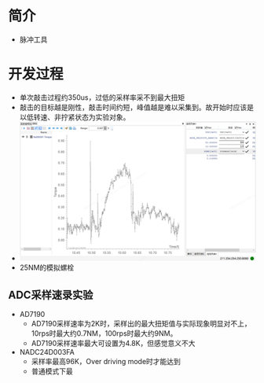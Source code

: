 # 简介
* 脉冲工具
# 开发过程
* 单次敲击过程约350us，过低的采样率采不到最大扭矩
* 敲击的目标越是刚性，敲击时间约短，峰值越是难以采集到。故开始时应该是以低转速、非拧紧状态为实验对象。
* ![采集结果1](image.png)
* 25NM的模拟螺栓
## ADC采样速录实验
* AD7190
  * AD7190采样速率为2K时，采样出的最大扭矩值与实际现象明显对不上，10rps时最大约0.7NM，100rps时最大约9NM。
  * AD7190采样速率最大可设置为4.8K，但感觉意义不大
* NADC24D003FA
  * 采样率最高96K，Over driving mode时才能达到
  * 普通模式下最